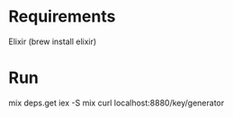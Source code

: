 Requirements
=============

Elixir (brew install elixir)

Run
==============

mix deps.get
iex -S mix
curl localhost:8880/key/generator
